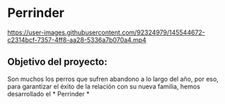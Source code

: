 # Perrinder
https://user-images.githubusercontent.com/92324979/145544672-c2314bcf-7357-4ff8-aa28-5336a7b070a4.mp4

## Objetivo del proyecto: 
Son muchos los perros que sufren abandono a lo largo del año, por eso, para garantizar el éxito de la relación con su nueva familia, hemos desarrollado el  * Perrinder *

 









